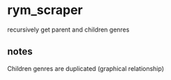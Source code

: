# rym_scraper
recursively get parent and children genres

## notes
Children genres are duplicated (graphical relationship)
